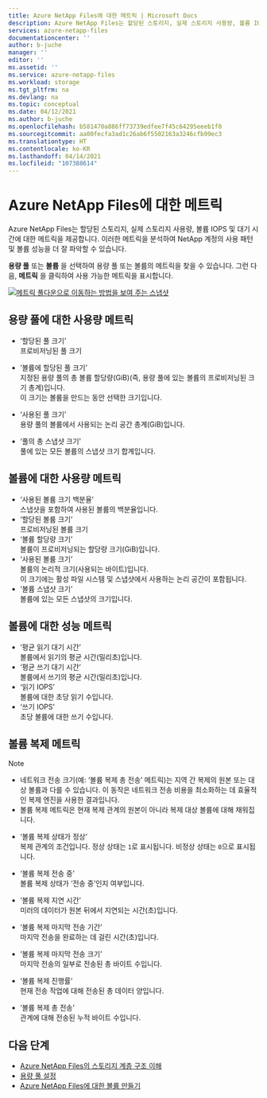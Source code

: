 ```yaml
---
title: Azure NetApp Files에 대한 메트릭 | Microsoft Docs
description: Azure NetApp Files는 할당된 스토리지, 실제 스토리지 사용량, 볼륨 IOPS 및 대기 시간에 대한 메트릭을 제공합니다. 이 메트릭을 사용하여 사용량 및 성능을 파악합니다.
services: azure-netapp-files
documentationcenter: ''
author: b-juche
manager: ''
editor: ''
ms.assetid: ''
ms.service: azure-netapp-files
ms.workload: storage
ms.tgt_pltfrm: na
ms.devlang: na
ms.topic: conceptual
ms.date: 04/12/2021
ms.author: b-juche
ms.openlocfilehash: b581470a886ff73739edfee7f45c64295eeeb1f0
ms.sourcegitcommit: aa00fecfa3ad1c26ab6f5502163a3246cfb99ec3
ms.translationtype: HT
ms.contentlocale: ko-KR
ms.lasthandoff: 04/14/2021
ms.locfileid: "107388614"
---
```

# <a name="metrics-for-azure-netapp-files"></a>Azure NetApp Files에 대한 메트릭

Azure NetApp Files는 할당된 스토리지, 실제 스토리지 사용량, 볼륨 IOPS 및 대기 시간에 대한 메트릭을 제공합니다. 이러한 메트릭을 분석하여 NetApp 계정의 사용 패턴 및 볼륨 성능을 더 잘 파악할 수 있습니다.  

**용량 풀** 또는 **볼륨** 을 선택하여 용량 풀 또는 볼륨의 메트릭을 찾을 수 있습니다.  그런 다음, **메트릭** 을 클릭하여 사용 가능한 메트릭을 표시합니다. 

[ ![메트릭 풀다운으로 이동하는 방법을 보여 주는 스냅샷](../media/azure-netapp-files/metrics-navigate-volume.png) ](../media/azure-netapp-files/metrics-navigate-volume.png#lightbox)

## <a name="usage-metrics-for-capacity-pools"></a><a name="capacity_pools"></a>용량 풀에 대한 사용량 메트릭

- ‘할당된 풀 크기’   
    프로비저닝된 풀 크기

- ‘볼륨에 할당된 풀 크기’  
    지정된 용량 풀의 총 볼륨 할당량(GiB)(즉, 용량 풀에 있는 볼륨의 프로비저닝된 크기 총계)입니다.  
    이 크기는 볼륨을 만드는 동안 선택한 크기입니다.  

- ‘사용된 풀 크기’  
    용량 풀의 볼륨에서 사용되는 논리 공간 총계(GiB)입니다.  

- ‘풀의 총 스냅샷 크기’    
    풀에 있는 모든 볼륨의 스냅샷 크기 합계입니다.

## <a name="usage-metrics-for-volumes"></a><a name="volumes"></a>볼륨에 대한 사용량 메트릭

- ‘사용된 볼륨 크기 백분율’    
    스냅샷을 포함하여 사용된 볼륨의 백분율입니다.  
- ‘할당된 볼륨 크기’   
    프로비저닝된 볼륨 크기
- ‘볼륨 할당량 크기’    
    볼륨이 프로비저닝되는 할당량 크기(GiB)입니다.   
- ‘사용된 볼륨 크기’   
    볼륨의 논리적 크기(사용되는 바이트)입니다.  
    이 크기에는 활성 파일 시스템 및 스냅샷에서 사용하는 논리 공간이 포함됩니다.  
- ‘볼륨 스냅샷 크기’   
   볼륨에 있는 모든 스냅샷의 크기입니다.  

## <a name="performance-metrics-for-volumes"></a>볼륨에 대한 성능 메트릭

- ‘평균 읽기 대기 시간’   
    볼륨에서 읽기의 평균 시간(밀리초)입니다.
- ‘평균 쓰기 대기 시간’   
    볼륨에서 쓰기의 평균 시간(밀리초)입니다.
- ‘읽기 IOPS’   
    볼륨에 대한 초당 읽기 수입니다.
- ‘쓰기 IOPS’   
    초당 볼륨에 대한 쓰기 수입니다.
<!-- These two metrics are not yet available, until ~ 2020.09
- *Read MiB/s*   
    Read throughput in bytes per second.
- *Write MiB/s*   
    Write throughput in bytes per second.
--> 
<!-- ANF-4128; 2020.07
- *Pool Provisioned Throughput*   
    The total throughput a capacity pool can provide to its volumes based on "Pool Provisioned Size" and "Service Level".
- *Pool Allocated to Volume Throughput*   
    The total throughput allocated to volumes in a given capacity pool (that is, the total of the volumes' allocated throughput in the capacity pool).
-->

<!-- ANF-6443; 2020.11
- *Pool Consumed Throughput*    
    The total throughput being consumed by volumes in a given capacity pool.
-->


## <a name="volume-replication-metrics"></a><a name="replication"></a>볼륨 복제 메트릭

> [!NOTE] 
> * 네트워크 전송 크기(예: ‘볼륨 복제 총 전송’ 메트릭)는 지역 간 복제의 원본 또는 대상 볼륨과 다를 수 있습니다. 이 동작은 네트워크 전송 비용을 최소화하는 데 효율적인 복제 엔진을 사용한 결과입니다.
> * 볼륨 복제 메트릭은 현재 복제 관계의 원본이 아니라 복제 대상 볼륨에 대해 채워집니다.

- ‘볼륨 복제 상태가 정상’   
    복제 관계의 조건입니다. 정상 상태는 `1`로 표시됩니다. 비정상 상태는 `0`으로 표시됩니다.

- ‘볼륨 복제 전송 중’    
    볼륨 복제 상태가 ‘전송 중’인지 여부입니다. 
 
- ‘볼륨 복제 지연 시간’   
    미러의 데이터가 원본 뒤에서 지연되는 시간(초)입니다. 

- ‘볼륨 복제 마지막 전송 기간’   
    마지막 전송을 완료하는 데 걸린 시간(초)입니다. 

- ‘볼륨 복제 마지막 전송 크기’    
    마지막 전송의 일부로 전송된 총 바이트 수입니다. 

- ‘볼륨 복제 진행률’    
    현재 전송 작업에 대해 전송된 총 데이터 양입니다. 

- ‘볼륨 복제 총 전송’   
    관계에 대해 전송된 누적 바이트 수입니다. 

## <a name="next-steps"></a>다음 단계

* [Azure NetApp Files의 스토리지 계층 구조 이해](azure-netapp-files-understand-storage-hierarchy.md)
* [용량 풀 설정](azure-netapp-files-set-up-capacity-pool.md)
* [Azure NetApp Files에 대한 볼륨 만들기](azure-netapp-files-create-volumes.md)
